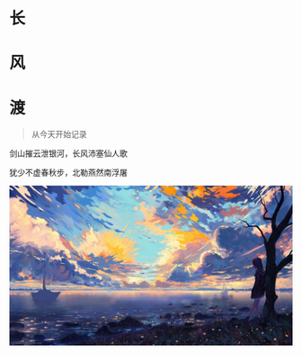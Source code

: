 

# **长**

# **风**

# **渡**

> 从今天开始记录

剑山摧云泄银河，长风沛塞仙人歌

犹少不虚春秋步，北勒燕然南浮屠



<!--背景图片-->

![](_media/yjk6ml.png)

